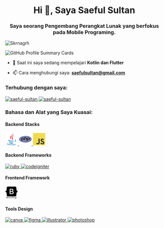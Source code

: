 <h1 align="center">Hi 👋, Saya Saeful Sultan</h1>
<h3 align="center">Saya seorang Pengembang Perangkat Lunak yang berfokus pada Mobile Programing.</h3>

<p align="left"> 
  <img src="https://komarev.com/ghpvc/?username=doforfuns&label=Profile%20views&color=0e75b6&style=flat" alt="Skrnagrh" /> 
</p>

![GitHub Profile Summary Cards](https://github-profile-summary-cards.vercel.app/api/cards/profile-details?username=doforfuns&theme=github)

- 🌱 Saat ini saya sedang mempelajari **Kotlin dan Flutter**

- 📫 Cara menghubungi saya: **saefulsultan@gmail.com**

<h3 align="left">Terhubung dengan saya:</h3>
<p align="left">
  <a href="https://linkedin.com/in/saeful-sultan/" target="blank">
    <img align="center" src="https://raw.githubusercontent.com/rahuldkjain/github-profile-readme-generator/master/src/images/icons/Social/linked-in-alt.svg" alt="saeful-sultan" height="30" width="40" />
  </a>  
  <a href="https://www.instagram.com/doforfuns/" target="blank">
    <img align="center" src="https://raw.githubusercontent.com/rahuldkjain/github-profile-readme-generator/master/src/images/icons/Social/instagram.svg" alt="saeful-sultan" height="30" width="40" />
  </a>  
</p>

<h3 align="left">Bahasa dan Alat yang Saya Kuasai:</h3>
<p align="left"> 
  <h4>Backend Stacks</h4>
  <p>
    <a href="https://www.java.com" target="_blank" rel="noreferrer"> 
      <img src="https://raw.githubusercontent.com/devicons/devicon/master/icons/java/java-original.svg" alt="java" width="40" height="40"/> 
    </a> 
    <a href="https://www.php.net" target="_blank" rel="noreferrer"> 
      <img src="https://raw.githubusercontent.com/devicons/devicon/master/icons/php/php-original.svg" alt="php" width="40" height="40"/> 
    </a>
    <a href="https://www.javascript.com" target="_blank" rel="noreferrer"> 
      <img src="https://raw.githubusercontent.com/devicons/devicon/master/icons/javascript/javascript-original.svg" alt="javascript" width="40" height="40"/> 
    </a>
      </p>
  
  <h4>Backend Frameworks</h4>
  <p>
    <a href="https://www.ruby-lang.org/id/" target="_blank" rel="noreferrer">
            <img src="https://cdn.jsdelivr.net/gh/devicons/devicon/icons/ruby/ruby-original.svg" alt="ruby" width="40" height="40" /> 
    </a> 
    <a href="https://codeigniter.com/" target="_blank" rel="noreferrer"> 
      <img src="https://cdn.jsdelivr.net/gh/devicons/devicon/icons/codeigniter/codeigniter-plain.svg" alt="codeigniter" width="40" height="40" />
    </a>
  </p>

  <h4>Frontend Framework</h4>
  <p>
    <a href="https://getbootstrap.com/" target="_blank" rel="noreferrer"> 
      <img src="https://raw.githubusercontent.com/devicons/devicon/master/icons/bootstrap/bootstrap-plain-wordmark.svg" alt="bootstrap" width="40" height="40"/> 
    </a>
  </p>

  <h4>Tools Design</h4>
  <p>
    <a href="https://www.canva.com/" target="_blank" rel="noreferrer"> 
       <img src="https://cdn.jsdelivr.net/gh/devicons/devicon/icons/canva/canva-original.svg" alt="canva" width="40" height="40" />
    </a>
    <a href="https://www.figma.com/" target="_blank" rel="noreferrer"> 
       <img src="https://cdn.jsdelivr.net/gh/devicons/devicon/icons/figma/figma-original.svg" alt="figma" width="40" height="40" />
    </a>
    <a href="https://www.adobe.com/products/illustrator.html" target="_blank" rel="noreferrer"> 
       <img src="https://cdn.jsdelivr.net/gh/devicons/devicon/icons/illustrator/illustrator-plain.svg" alt="illustrator" width="40" height="40" />
    </a>
    <a href="https://www.adobe.com/products/photoshop.html" target="_blank" rel="noreferrer"> 
       <img src="https://cdn.jsdelivr.net/gh/devicons/devicon/icons/photoshop/photoshop-plain.svg" alt="photoshop" width="40" height="40" />
    </a>
     </p>
</p>
